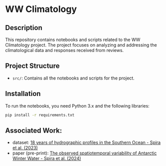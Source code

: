 # WW Climatology

## Description

This repository contains notebooks and scripts related to the WW Climatology project. The project focuses on analyzing and addressing the climatological data and responses received from reviews.

## Project Structure

- `src/`: Contains all the notebooks and scripts for the project.

## Installation

To run the notebooks, you need Python 3.x and the following libraries:

```bash
pip install -r requirements.txt
```

## Associated Work:

- dataset: [18 years of hydrographic profiles in the Southern Ocean - Spira et al. (2023)](10.5281/zenodo.10258137)
- paper (pre-print): [The observed spatiotemporal variability of Antarctic Winter Water - Spira et al. (2024)](10.22541/essoar.170985965.57932318/v1)
